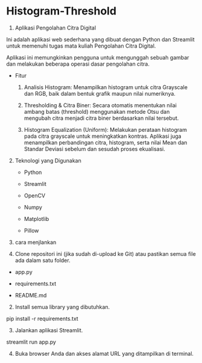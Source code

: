 # Histogram-Threshold

1. Aplikasi Pengolahan Citra Digital

Ini adalah aplikasi web sederhana yang dibuat dengan Python dan Streamlit untuk memenuhi tugas mata kuliah Pengolahan Citra Digital.

Aplikasi ini memungkinkan pengguna untuk mengunggah sebuah gambar dan melakukan beberapa operasi dasar pengolahan citra.

- Fitur

	1. Analisis Histogram: Menampilkan histogram untuk citra Grayscale dan RGB, baik 	dalam 	bentuk grafik maupun nilai numeriknya.

	2. Thresholding & Citra Biner: Secara otomatis menentukan nilai ambang batas 	(threshold) menggunakan metode Otsu dan mengubah citra menjadi citra biner 	berdasarkan nilai tersebut.

	3. Histogram Equalization (Uniform): Melakukan perataan histogram pada citra 	grayscale untuk meningkatkan kontras. Aplikasi juga menampilkan perbandingan citra, 	histogram, serta nilai Mean dan Standar Deviasi sebelum dan sesudah proses 	ekualisasi.

2. Teknologi yang Digunakan

	- Python

	- Streamlit

	- OpenCV

	- Numpy

	- Matplotlib

	- Pillow

3. cara menjlankan 

1. Clone repositori ini (jika sudah di-upload ke Git) atau pastikan semua file ada dalam satu folder.

- app.py

- requirements.txt

- README.md


2. Install semua library yang dibutuhkan.

pip install -r requirements.txt

3. Jalankan aplikasi Streamlit.

streamlit run app.py

4. Buka browser Anda dan akses alamat URL yang ditampilkan di terminal.
